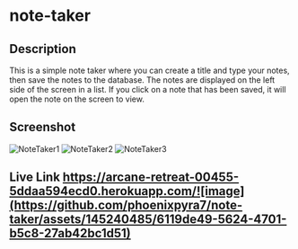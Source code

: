 # note-taker

## Description
This is a simple note taker where you can create a title and type your notes, then save the notes to the database. The notes are displayed on the left side of the screen in a list. If you click on a note that has been saved, it will open the note on the screen to view.

## Screenshot
![NoteTaker1](https://github.com/phoenixpyra7/note-taker/assets/145240485/a481a13d-eada-4b2b-98f4-171e1b87f102)
![NoteTaker2](https://github.com/phoenixpyra7/note-taker/assets/145240485/b6dc0fa1-67e9-4962-a929-f5180398e0a9)
![NoteTaker3](https://github.com/phoenixpyra7/note-taker/assets/145240485/5fb8f0d7-2131-4f3e-a264-36ab1cb7f1cb)

## Live Link https://arcane-retreat-00455-5ddaa594ecd0.herokuapp.com/![image](https://github.com/phoenixpyra7/note-taker/assets/145240485/6119de49-5624-4701-b5c8-27ab42bc1d51)

